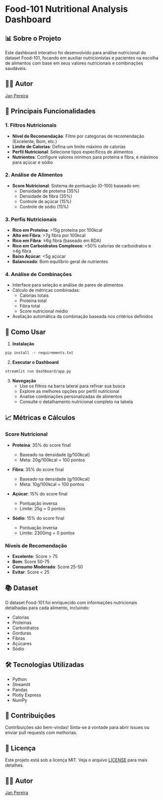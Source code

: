 # Food-101 Nutritional Analysis Dashboard

## 📊 Sobre o Projeto
Este dashboard interativo foi desenvolvido para análise nutricional do dataset Food-101, focando em auxiliar nutricionistas e pacientes na escolha de alimentos com base em seus valores nutricionais e combinações saudáveis.

## 👨‍💻 Autor
[Jan Pereira](https://github.com/janpereira82)

## 🎯 Principais Funcionalidades

### 1. Filtros Nutricionais
- **Nível de Recomendação**: Filtre por categorias de recomendação (Excelente, Bom, etc.)
- **Limite de Calorias**: Defina um limite máximo de calorias
- **Perfil Nutricional**: Selecione tipos específicos de alimentos
- **Nutrientes**: Configure valores mínimos para proteína e fibra, e máximos para açúcar e sódio

### 2. Análise de Alimentos
- **Score Nutricional**: Sistema de pontuação (0-100) baseado em:
  - Densidade de proteína (35%)
  - Densidade de fibra (35%)
  - Controle de açúcar (15%)
  - Controle de sódio (15%)

### 3. Perfis Nutricionais
- **Rico em Proteína**: >15g proteína por 100kcal
- **Alto em Fibra**: >7g fibra por 100kcal
- **Rico em Fibra**: ≥6g fibra (baseado em RDA)
- **Rico em Carboidratos Complexos**: >50% calorias de carboidratos e ≥4g fibra
- **Baixo Açúcar**: <5g açúcar
- **Balanceado**: Bom equilíbrio geral de nutrientes

### 4. Análise de Combinações
- Interface para seleção e análise de pares de alimentos
- Cálculo de métricas combinadas:
  - Calorias totais
  - Proteína total
  - Fibra total
  - Score nutricional médio
- Avaliação automática da combinação baseada nos critérios definidos

## 🚀 Como Usar

1. **Instalação**
```bash
pip install -r requirements.txt
```

2. **Executar o Dashboard**
```bash
streamlit run dashboard/app.py
```

3. **Navegação**
   - Use os filtros na barra lateral para refinar sua busca
   - Explore as melhores opções por perfil nutricional
   - Analise combinações personalizadas de alimentos
   - Consulte o detalhamento nutricional completo na tabela

## 📈 Métricas e Cálculos

### Score Nutricional
- **Proteína**: 35% do score final
  - Baseado na densidade (g/100kcal)
  - Meta: 20g/100kcal = 100 pontos

- **Fibra**: 35% do score final
  - Baseado na densidade (g/100kcal)
  - Meta: 10g/100kcal = 100 pontos

- **Açúcar**: 15% do score final
  - Pontuação inversa
  - Limite: 25g = 0 pontos

- **Sódio**: 15% do score final
  - Pontuação inversa
  - Limite: 2300mg = 0 pontos

### Níveis de Recomendação
- **Excelente**: Score > 75
- **Bom**: Score 50-75
- **Consumo Moderado**: Score 25-50
- **Evitar**: Score < 25

## 📚 Dataset
O dataset Food-101 foi enriquecido com informações nutricionais detalhadas para cada alimento, incluindo:
- Calorias
- Proteínas
- Carboidratos
- Gorduras
- Fibras
- Açúcares
- Sódio

## 🛠️ Tecnologias Utilizadas
- Python
- Streamlit
- Pandas
- Plotly Express
- NumPy

## 🤝 Contribuições
Contribuições são bem-vindas! Sinta-se à vontade para abrir issues ou enviar pull requests com melhorias.

## 📝 Licença
Este projeto está sob a licença MIT. Veja o arquivo [LICENSE](LICENSE) para mais detalhes.

## 👨‍💻 Autor
[Jan Pereira](https://github.com/janpereira82)
